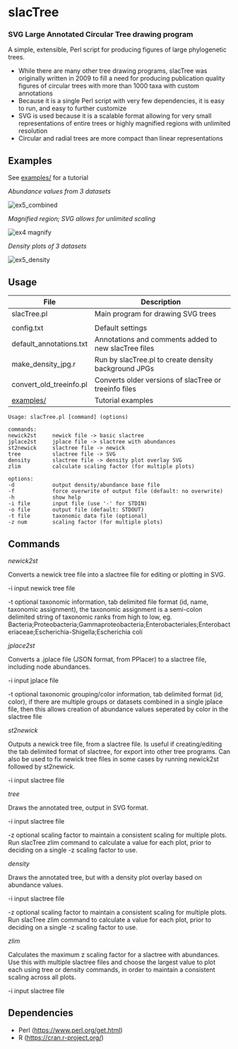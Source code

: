 # slacTree
### SVG Large Annotated Circular Tree drawing program

A simple, extensible, Perl script for producing figures of large phylogenetic trees.

* While there are many other tree drawing programs, slacTree was originally written in 2009 to fill a need for producing publication quality figures of circular trees with more than 1000 taxa with custom annotations
* Because it is a single Perl script with very few dependencies, it is easy to run, and easy to further customize
* SVG is used because it is a scalable format allowing for very small representations of entire trees or highly magnified regions with unlimited resolution
* Circular and radial trees are more compact than linear representations

Examples
-----------

See [examples/](./examples) for a tutorial

*Abundance values from 3 datasets*

![ex5_combined](https://cloud.githubusercontent.com/assets/14023091/10204444/9f0c48c0-6770-11e5-9226-cf14c900981d.png)

*Magnified region; SVG allows for unlimited scaling*

![ex4 magnify](https://cloud.githubusercontent.com/assets/14023091/10204450/a66acdc6-6770-11e5-85bf-2db75fdcc300.png)

*Density plots of 3 datasets*

![ex5_density](https://cloud.githubusercontent.com/assets/14023091/10204448/a3b4b024-6770-11e5-920a-958dd07c6130.png)

Usage
-----

| File | Description |
|------|-------------|
| slacTree.pl | Main program for drawing SVG trees |
|  |  |
| config.txt | Default settings |
| default_annotations.txt | Annotations and comments added to new slacTree files |
| make_density_jpg.r | Run by slacTree.pl to create density background JPGs |
| convert_old_treeinfo.pl | Converts older versions of slacTree or treeinfo files |
| [examples/](./examples/) | Tutorial examples |

```
Usage: slacTree.pl [command] (options)

commands:
newick2st     newick file -> basic slactree
jplace2st     jplace file -> slactree with abundances
st2newick     slactree file -> newick
tree          slactree file -> SVG
density       slactree file -> density plot overlay SVG
zlim          calculate scaling factor (for multiple plots)

options:
-d            output density/abundance base file
-f            force overwrite of output file (default: no overwrite)
-h            show help
-i file       input file (use '-' for STDIN)
-o file       output file (default: STDOUT)
-t file       taxonomic data file (optional)
-z num        scaling factor (for multiple plots)
```

Commands
--------
*newick2st*

Converts a newick tree file into a slactree file for editing or plotting in SVG.

-i input newick tree file

-t optional taxonomic information, tab delimited file format (id, name, taxonomic assignment),
   the taxonomic assignment is a semi-colon delimited string of taxonomic ranks from high to low,
   eg. Bacteria;Proteobacteria;Gammaproteobacteria;Enterobacteriales;Enterobacteriaceae;Escherichia-Shigella;Escherichia coli 

*jplace2st*

Converts a .jplace file (JSON format, from PPlacer) to a slactree file, including node abundances.

-i input jplace file

-t optional taxonomic grouping/color information, tab delimited format (id, color),
   if there are multiple groups or datasets combined in a single jplace file, then this allows creation of
   abundance values seperated by color in the slactree file

*st2newick*

Outputs a newick tree file, from a slactree file.  Is useful if creating/editing the tab delimited format of slactree, for export into other tree programs.  Can also be used to fix newick tree files in some cases by running newick2st followed by st2newick.

-i input slactree file

*tree*

Draws the annotated tree, output in SVG format.

-i input slactree file

-z optional scaling factor to maintain a consistent scaling for multiple plots.  Run slacTree zlim command to calculate a value for each plot, prior to deciding on a single -z scaling factor to use.

*density*

Draws the annotated tree, but with a density plot overlay based on abundance values.

-i input slactree file

-z optional scaling factor to maintain a consistent scaling for multiple plots.  Run slacTree zlim command to calculate a value for each plot, prior to deciding on a single -z scaling factor to use.

*zlim*

Calculates the maximum z scaling factor for a slactree with abundances.  Use this with multiple slactree files and choose the largest value to plot each using tree or density commands, in order to maintain a consistent scaling across all plots.

-i input slactree file


Dependencies
------------

* Perl (https://www.perl.org/get.html)
* R (https://cran.r-project.org/)
